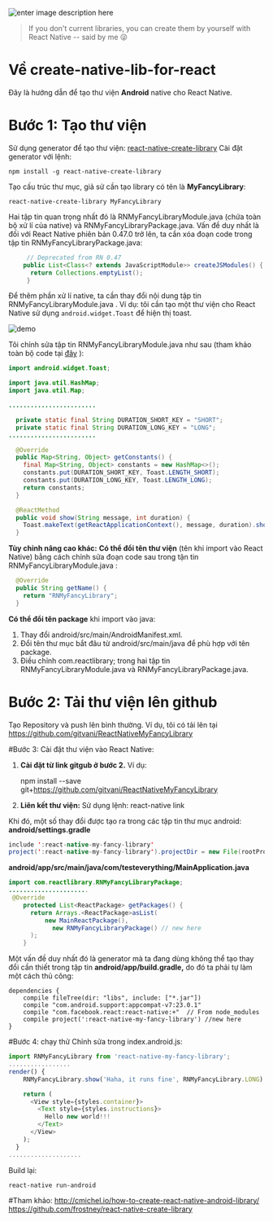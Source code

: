 
![enter image description here](https://i.imgur.com/FCgIKGa.jpg)

> If you don't current libraries, you can create them by yourself with React Native 
>  -- said by me 😜

# Về create-native-lib-for-react
Đây là hướng dẫn để tạo thư viện **Android** native cho React Native.

# Bước 1: Tạo thư viện
Sử dụng generator để tạo thư viện: [react-native-create-library](https://github.com/frostney/react-native-create-library)
Cài đặt generator với lệnh: 

    npm install -g react-native-create-library

Tạo cấu trúc thư mục, giả sử cần tạo library có tên là **MyFancyLibrary**:

    react-native-create-library MyFancyLibrary

Hai tập tin quan trọng nhất đó là RNMyFancyLibraryModule.java (chứa toàn bộ xử lí của native) và RNMyFancyLibraryPackage.java. Vấn đề duy nhất là đối với React Native phiên bản 0.47.0 trở lên, ta cần xóa đoạn code trong tập tin RNMyFancyLibraryPackage.java: 

   

```java
	 // Deprecated from RN 0.47
    public List<Class<? extends JavaScriptModule>> createJSModules() {
      return Collections.emptyList();
     }
```
Để thêm phần xử lí native, ta cần thay đổi nội dung tập tin RNMyFancyLibraryModule.java . Ví dụ: tôi cần tạo một thư viện cho React Native sử dụng `android.widget.Toast` để hiện thị toast. 

![demo](https://i.imgur.com/C46pYvv.gif)

Tôi chỉnh sửa tập tin RNMyFancyLibraryModule.java như sau (tham khảo toàn bộ code tại  [đây](https://github.com/gitvani/ReactNativeMyFancyLibrary/blob/master/android/src/main/java/com/reactlibrary/RNMyFancyLibraryModule.java) ): 
```java
import android.widget.Toast;

import java.util.HashMap;
import java.util.Map;

........................

  private static final String DURATION_SHORT_KEY = "SHORT";
  private static final String DURATION_LONG_KEY = "LONG";
........................

  @Override
  public Map<String, Object> getConstants() {
    final Map<String, Object> constants = new HashMap<>();
    constants.put(DURATION_SHORT_KEY, Toast.LENGTH_SHORT);
    constants.put(DURATION_LONG_KEY, Toast.LENGTH_LONG);
    return constants;
  }

  @ReactMethod
  public void show(String message, int duration) {
    Toast.makeText(getReactApplicationContext(), message, duration).show();
  }
```
**Tùy chỉnh nâng cao khác:**
**Có thể đổi tên thư viện** (tên khi import vào React Native) bằng cách chỉnh sửa đoạn code sau trong tận tin RNMyFancyLibraryModule.java :
``` java
  @Override
  public String getName() {
    return "RNMyFancyLibrary";
  }
```
**Có thể đổi tên package** khi import vào java: 
1. Thay đổi android/src/main/AndroidManifest.xml.
2. Đổi tên thư mục bắt đâu từ android/src/main/java để phù hợp với tên package.
3. Điều chỉnh com.reactlibrary; trong hai tập tin RNMyFancyLibraryModule.java và RNMyFancyLibraryPackage.java.

# Bước 2: Tải thư viện lên github
Tạo Repository và push lên bình thường. Ví dụ, tôi có tải lên tại https://github.com/gitvani/ReactNativeMyFancyLibrary

#Bước 3: Cài đặt thư viện vào React Native: 
1. **Cài đặt từ link gitgub ở bước 2.** 
Ví dụ:

    npm install --save git+https://github.com/gitvani/ReactNativeMyFancyLibrary 

2. **Liên kết thư viện:**
Sử dụng lệnh:
      react-native link

Khi đó, một số thay đổi được tạo ra trong các tập tin thư mục android: 
**android/settings.gradle**
``` java
include ':react-native-my-fancy-library'
project(':react-native-my-fancy-library').projectDir = new File(rootProject.projectDir, '../node_modules/react-native-my-fancy-library/android')
```
**android/app/src/main/java/com/testeverything/MainApplication.java**
```java
import com.reactlibrary.RNMyFancyLibraryPackage;
......................
 @Override
    protected List<ReactPackage> getPackages() {
      return Arrays.<ReactPackage>asList(
          new MainReactPackage(),
            new RNMyFancyLibraryPackage() // new here
      );
    }
```
Một vấn đề duy nhất đó là generator mà ta đang dùng không thể tạo thay đổi cần thiết trong tập tin **android/app/build.gradle,** do đó ta phải tự làm một cách thủ công:
```
dependencies {
    compile fileTree(dir: "libs", include: ["*.jar"])
    compile "com.android.support:appcompat-v7:23.0.1"
    compile "com.facebook.react:react-native:+"  // From node_modules
    compile project(':react-native-my-fancy-library') //new here
}
```
#Bước 4:  chạy thử 
Chỉnh sửa trong index.android.js: 
``` javascript
import RNMyFancyLibrary from 'react-native-my-fancy-library';
.................
render() {
    RNMyFancyLibrary.show('Haha, it runs fine', RNMyFancyLibrary.LONG); // new here

    return (
      <View style={styles.container}>
        <Text style={styles.instructions}>
          Hello new world!!!
        </Text>
      </View>
    );
  }
....................
```
Build lại:

    react-native run-android



#Tham khảo: 
http://cmichel.io/how-to-create-react-native-android-library/
https://github.com/frostney/react-native-create-library
